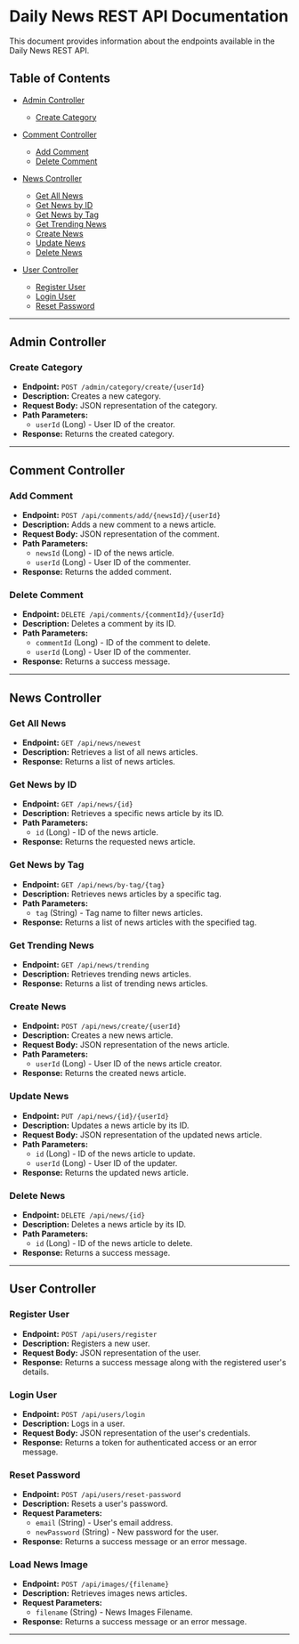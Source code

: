 # Daily News REST API Documentation

This document provides information about the endpoints available in the Daily News REST API.

## Table of Contents

- [Admin Controller](#admin-controller)
  - [Create Category](#create-category)

- [Comment Controller](#comment-controller)
  - [Add Comment](#add-comment)
  - [Delete Comment](#delete-comment)

- [News Controller](#news-controller)
  - [Get All News](#get-all-news)
  - [Get News by ID](#get-news-by-id)
  - [Get News by Tag](#get-news-by-tag)
  - [Get Trending News](#get-trending-news)
  - [Create News](#create-news)
  - [Update News](#update-news)
  - [Delete News](#delete-news)

- [User Controller](#user-controller)
  - [Register User](#register-user)
  - [Login User](#login-user)
  - [Reset Password](#reset-password)

---

## Admin Controller

### Create Category

- **Endpoint:** `POST /admin/category/create/{userId}`
- **Description:** Creates a new category.
- **Request Body:** JSON representation of the category.
- **Path Parameters:**
  - `userId` (Long) - User ID of the creator.
- **Response:** Returns the created category.

---

## Comment Controller

### Add Comment

- **Endpoint:** `POST /api/comments/add/{newsId}/{userId}`
- **Description:** Adds a new comment to a news article.
- **Request Body:** JSON representation of the comment.
- **Path Parameters:**
  - `newsId` (Long) - ID of the news article.
  - `userId` (Long) - User ID of the commenter.
- **Response:** Returns the added comment.

### Delete Comment

- **Endpoint:** `DELETE /api/comments/{commentId}/{userId}`
- **Description:** Deletes a comment by its ID.
- **Path Parameters:**
  - `commentId` (Long) - ID of the comment to delete.
  - `userId` (Long) - User ID of the commenter.
- **Response:** Returns a success message.

---

## News Controller

### Get All News

- **Endpoint:** `GET /api/news/newest`
- **Description:** Retrieves a list of all news articles.
- **Response:** Returns a list of news articles.

### Get News by ID

- **Endpoint:** `GET /api/news/{id}`
- **Description:** Retrieves a specific news article by its ID.
- **Path Parameters:**
  - `id` (Long) - ID of the news article.
- **Response:** Returns the requested news article.

### Get News by Tag

- **Endpoint:** `GET /api/news/by-tag/{tag}`
- **Description:** Retrieves news articles by a specific tag.
- **Path Parameters:**
  - `tag` (String) - Tag name to filter news articles.
- **Response:** Returns a list of news articles with the specified tag.

### Get Trending News

- **Endpoint:** `GET /api/news/trending`
- **Description:** Retrieves trending news articles.
- **Response:** Returns a list of trending news articles.

### Create News

- **Endpoint:** `POST /api/news/create/{userId}`
- **Description:** Creates a new news article.
- **Request Body:** JSON representation of the news article.
- **Path Parameters:**
  - `userId` (Long) - User ID of the news article creator.
- **Response:** Returns the created news article.

### Update News

- **Endpoint:** `PUT /api/news/{id}/{userId}`
- **Description:** Updates a news article by its ID.
- **Request Body:** JSON representation of the updated news article.
- **Path Parameters:**
  - `id` (Long) - ID of the news article to update.
  - `userId` (Long) - User ID of the updater.
- **Response:** Returns the updated news article.

### Delete News

- **Endpoint:** `DELETE /api/news/{id}`
- **Description:** Deletes a news article by its ID.
- **Path Parameters:**
  - `id` (Long) - ID of the news article to delete.
- **Response:** Returns a success message.

---

## User Controller

### Register User

- **Endpoint:** `POST /api/users/register`
- **Description:** Registers a new user.
- **Request Body:** JSON representation of the user.
- **Response:** Returns a success message along with the registered user's details.

### Login User

- **Endpoint:** `POST /api/users/login`
- **Description:** Logs in a user.
- **Request Body:** JSON representation of the user's credentials.
- **Response:** Returns a token for authenticated access or an error message.

### Reset Password

- **Endpoint:** `POST /api/users/reset-password`
- **Description:** Resets a user's password.
- **Request Parameters:**
  - `email` (String) - User's email address.
  - `newPassword` (String) - New password for the user.
- **Response:** Returns a success message or an error message.

### Load News Image

- **Endpoint:** `POST /api/images/{filename}`
- **Description:** Retrieves images news articles.
- **Request Parameters:**
  - `filename` (String) - News Images Filename.
- **Response:** Returns a success message or an error message.
---